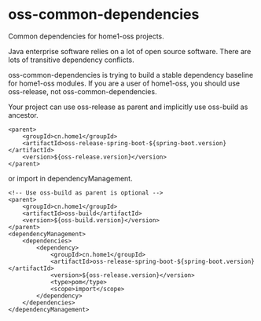 
# oss-common-dependencies
Common dependencies for home1-oss projects.

Java enterprise software relies on a lot of open source software.
There are lots of transitive dependency conflicts.

oss-common-dependencies is trying to build a stable dependency baseline for home1-oss modules.
If you are a user of home1-oss, you should use oss-release, not oss-common-dependencies.

Your project can use oss-release as parent and implicitly use oss-build as ancestor.

    <parent>
        <groupId>cn.home1</groupId>
        <artifactId>oss-release-spring-boot-${spring-boot.version}</artifactId>
        <version>${oss-release.version}</version>
    </parent>

or import in dependencyManagement.

    <!-- Use oss-build as parent is optional -->
    <parent>
        <groupId>cn.home1</groupId>
        <artifactId>oss-build</artifactId>
        <version>${oss-build.version}</version>
    </parent>
    <dependencyManagement>
        <dependencies>
            <dependency>
                <groupId>cn.home1</groupId>
                <artifactId>oss-release-spring-boot-${spring-boot.version}</artifactId>
                <version>${oss-release.version}</version>
                <type>pom</type>
                <scope>import</scope>
            </dependency>
        </dependencies>
    </dependencyManagement>

